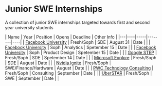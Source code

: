 # Junior SWE Internships
A collection of junior SWE internships targeted towards first and second year university students 

| Name  |  Year | Position | Opens | Deadline | Other Info |
|---|----|-----|--------|----|
| <a href="https://www.facebook.com/careers/FBUEngineering">Facebook University</a> | Fresh/Soph | SDE | August 31 | Date | |
| <a href="https://www.facebook.com/careers/fbuanalytics">Facebook University</a> | Soph | Analytics | Spetember 15 | Date | |
| <a href="https://www.facebook.com/careers/fbuproductdesign">Facebook University</a> | Soph | Product Design | Spetember 15 | Date | |
| <a href="https://careers.google.com/jobs/results/?employment_type=INTERN&jid=171815001&q=STEP">Google STEP</a> | Fresh/Soph | SDE | Spetember 14 | Date | |
| <a href="https://careers.microsoft.com/students/us/en/usexploremicrosoftprogram">Microsoft Explore</a> | Fresh/Soph | SDE | August | Date | |
| <a href="https://www.nvidia.com/en-us/about-nvidia/careers/university-recruiting/">Nvidia Ignite</a> | Fresh/Soph | SWE/Finance/Hardware | August | Date | |
| <a href="https://jobs.us.pwc.com/job/los-angeles/technology-consulting-intern-summer-2022/932/12073994960">PWC Technology Consulting</a> | Fresh/Soph | Consulting | September | Date | |
| <a href="https://www.uber.com/global/en/careers/list/107178/">UberSTAR</a> | Fresh/Soph | SWE | September | Date | |
